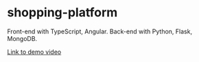 # shopping-platform
Front-end with TypeScript, Angular. Back-end with Python, Flask, MongoDB.

[Link to demo video](https://drive.google.com/file/d/1OxyHEiUXd2HatxHi_kvKbiEObke_XLo1/view?usp=drive_link)
